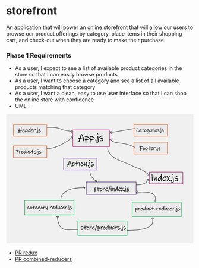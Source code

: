 # storefront

An application that will power an online storefront that will allow our users to browse our product offerings by category, place items in their shopping cart, and check-out when they are ready to make their purchase

### Phase 1 Requirements

- As a user, I expect to see a list of available product categories in the store so that I can easily browse products
- As a user, I want to choose a category and see a list of all available products matching that category
- As a user, I want a clean, easy to use user interface so that I can shop the online store with confidence
- UML :

![UML36](UML36.jpg)
- [PR redux](https://github.com/ManalKhAlbahar/storefront/pull/3)
- [PR combined-reducers](https://github.com/ManalKhAlbahar/storefront/pull/2)

